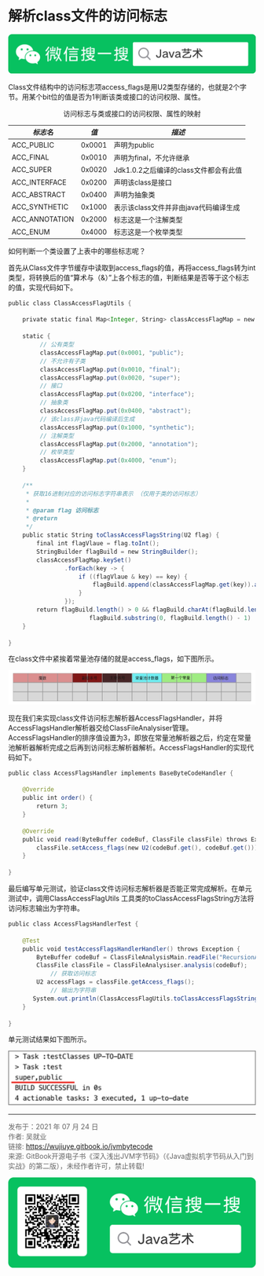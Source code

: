 # 解析class文件的访问标志

![Java艺术](../qrcode/javaskill_qrcode_01.png)

Class文件结构中的访问标志项access_flags是用U2类型存储的，也就是2个字节。用某个bit位的值是否为1判断该类或接口的访问权限、属性。

<center>访问标志与类或接口的访问权限、属性的映射</center>

| ***标志名***   | ***值*** | ***描述***                            |
| -------------- | -------- | ------------------------------------- |
| ACC_PUBLIC     | 0x0001   | 声明为public                          |
| ACC_FINAL      | 0x0010   | 声明为final，不允许继承               |
| ACC_SUPER      | 0x0020   | Jdk1.0.2之后编译的class文件都会有此值 |
| ACC_INTERFACE  | 0x0200   | 声明该class是接口                     |
| ACC_ABSTRACT   | 0x0400   | 声明为抽象类                          |
| ACC_SYNTHETIC  | 0x1000   | 表示该class文件并非由java代码编译生成 |
| ACC_ANNOTATION | 0x2000   | 标志这是一个注解类型                  |
| ACC_ENUM       | 0x4000   | 标志这是一个枚举类型                  |

如何判断一个类设置了上表中的哪些标志呢？

首先从Class文件字节缓存中读取到access_flags的值，再将access_flags转为int类型，将转换后的值“算术与（&）”上各个标志的值，判断结果是否等于这个标志的值，实现代码如下。

```java
public class ClassAccessFlagUtils {  
  
    private static final Map<Integer, String> classAccessFlagMap = new HashMap<>();  
  
    static {  
         // 公有类型  
         classAccessFlagMap.put(0x0001, "public");  
         // 不允许有子类  
         classAccessFlagMap.put(0x0010, "final");  
         classAccessFlagMap.put(0x0020, "super");  
         // 接口  
         classAccessFlagMap.put(0x0200, "interface");  
         // 抽象类  
         classAccessFlagMap.put(0x0400, "abstract");  
         // 该class非java代码编译后生成  
         classAccessFlagMap.put(0x1000, "synthetic");  
         // 注解类型  
         classAccessFlagMap.put(0x2000, "annotation");  
         // 枚举类型  
         classAccessFlagMap.put(0x4000, "enum");  
    }  
  
    /** 
     * 获取16进制对应的访问标志字符串表示 （仅用于类的访问标志） 
     * 
     * @param flag 访问标志 
     * @return 
     */  
    public static String toClassAccessFlagsString(U2 flag) {  
        final int flagVlaue = flag.toInt();  
        StringBuilder flagBuild = new StringBuilder();  
        classAccessFlagMap.keySet()  
                .forEach(key -> {  
                    if ((flagVlaue & key) == key) {  
                        flagBuild.append(classAccessFlagMap.get(key)).append(",");  
                    }  
                });  
        return flagBuild.length() > 0 && flagBuild.charAt(flagBuild.length() - 1) == ',' ?  
                       flagBuild.substring(0, flagBuild.length() - 1)  : flagBuild.toString();  
    }  
  
}  
```

在class文件中紧挨着常量池存储的就是access_flags，如下图所示。

![image-20210724195735071](images/chapter02_05_01.png)

现在我们来实现class文件访问标志解析器AccessFlagsHandler，并将AccessFlagsHandler解析器交给ClassFileAnalysiser管理。AccessFlagsHandler的排序值设置为3，即放在常量池解析器之后，约定在常量池解析器解析完成之后再到访问标志解析器解析。AccessFlagsHandler的实现代码如下。

```java
public class AccessFlagsHandler implements BaseByteCodeHandler {  
  
    @Override  
    public int order() {  
        return 3;  
    }  
  
    @Override  
    public void read(ByteBuffer codeBuf, ClassFile classFile) throws Exception {  
        classFile.setAccess_flags(new U2(codeBuf.get(), codeBuf.get()));  
    }  
  
}  
```

最后编写单元测试，验证class文件访问标志解析器是否能正常完成解析。在单元测试中，调用ClassAccessFlagUtils 工具类的toClassAccessFlagsString方法将访问标志输出为字符串。

```java
public class AccessFlagsHandlerTest {    
  
    @Test  
    public void testAccessFlagsHandlerHandler() throws Exception {  
        ByteBuffer codeBuf = ClassFileAnalysisMain.readFile("RecursionAlgorithmMain.class");  
        ClassFile classFile = ClassFileAnalysiser.analysis(codeBuf);  
    		// 获取访问标志
        U2 accessFlags = classFile.getAccess_flags();  
    		// 输出为字符串
       System.out.println(ClassAccessFlagUtils.toClassAccessFlagsString(accessFlags));  
    }  
  
}  
```

单元测试结果如下图所示。

![image-20210724200145326](images/chapter02_05_02.png)



---

<font color= #666666>发布于：2021 年 07 月 24 日</font><br><font color= #666666>作者: 吴就业</font><br><font color= #666666>链接: https://wujiuye.gitbook.io/jvmbytecode</font><br><font color= #666666>来源: GitBook开源电子书《深入浅出JVM字节码》（《Java虚拟机字节码从入门到实战》的第二版），未经作者许可，禁止转载!</font><br>

![Java艺术](../qrcode/javaskill_qrcode_02.png)

